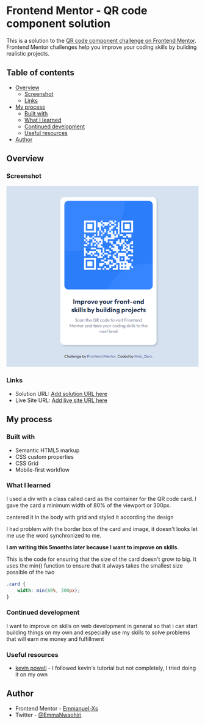 # Frontend Mentor - QR code component solution

This is a solution to the [QR code component challenge on Frontend Mentor](https://www.frontendmentor.io/challenges/qr-code-component-iux_sIO_H). Frontend Mentor challenges help you improve your coding skills by building realistic projects.

## Table of contents

- [Overview](#overview)
  - [Screenshot](#screenshot)
  - [Links](#links)
- [My process](#my-process)
  - [Built with](#built-with)
  - [What I learned](#what-i-learned)
  - [Continued development](#continued-development)
  - [Useful resources](#useful-resources)
- [Author](#author)

## Overview

### Screenshot

![FireShot Capture Frontend Mentor QR code component-127.0.0.1.png](./images/FireShot%20Capture%20001%20-%20Frontend%20Mentor%20-%20QR%20code%20component%20-%20127.0.0.1.png)

### Links

- Solution URL: [Add solution URL here](https://your-solution-url.com)
- Live Site URL: [Add live site URL here](https://your-live-site-url.com)

## My process

### Built with

- Semantic HTML5 markup
- CSS custom properties
- CSS Grid
- Mobile-first workflow

### What I learned

I used a div with a class called card as the container for the QR code card. I gave the card a minimum width of 80% of the viewport or 300px.

centered it in the body with grid and styled it according the design

I had problem with the border box of the card and image, it doesn't looks let me use the word synchronized to me.

**I am writing this 5months later because I want to improve on skills.**

This is the code for ensuring that the size of the card doesn't grow to big. It uses the min() function to ensure that it always takes the smallest size possible of the two
```css
.card {
	width: min(80%, 300px);
}
```
### Continued development

I want to improve on skills on web development in general so that i can start building things on my own and especially use my skills to solve problems that will earn me money and fulfillment

### Useful resources

- [kevin powell](https://www.youtube.com/kevinpowell) - I followed kevin's tutorial but not completely, I tried doing it on my own


## Author

- Frontend Mentor - [Emmanuel-Xs](https://www.frontendmentor.io/profile/Emmanuel-Xs)
- Twitter - [@EmmaNwaohiri](https://www.twitter.com/EmmaNwaohiri)


